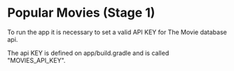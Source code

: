 # Popular Movies (Stage 1)

To run the app it is necessary to set a valid API KEY for The Movie database api.

The api KEY is defined on app/build.gradle and is called "MOVIES_API_KEY".

